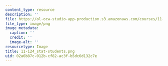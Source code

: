 ```yaml
---
content_type: resource
description: ''
file: https://ol-ocw-studio-app-production.s3.amazonaws.com/courses/11-124-introduction-to-education-looking-forward-and-looking-back-on-education-fall-2011/02a6b87c012bcf82ac3fb5dc6d132c7e_11-124_stat-students.png
file_type: image/png
image_metadata:
  caption: ''
  credit: ''
  image-alt: ''
resourcetype: Image
title: 11-124_stat-students.png
uid: 02a6b87c-012b-cf82-ac3f-b5dc6d132c7e
---
```


